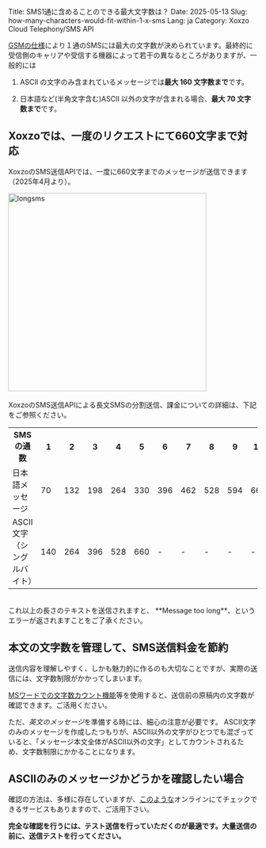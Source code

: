 Title: SMS1通に含めることのできる最大文字数は？
Date: 2025-05-13
Slug: how-many-characters-would-fit-within-1-x-sms
Lang: ja
Category: Xoxzo Cloud Telephony/SMS API


[GSMの仕様](https://ja.wikipedia.org/wiki/%E3%82%B7%E3%83%A7%E3%83%BC%E3%83%88%E3%83%A1%E3%83%83%E3%82%BB%E3%83%BC%E3%82%B8%E3%82%B5%E3%83%BC%E3%83%93%E3%82%B9)により１通のSMSには最大の文字数が決められています。最終的に受信側のキャリアや受信する機器によって若干の異なるところがありますが、一般的には

1. ASCII の文字のみ含まれているメッセージでは**最大 160 文字数まで**です。

2. 日本語など(半角文字含む)ASCII 以外の文字が含まれる場合、**最大 70 文字数まで**です。

## Xoxzoでは、一度のリクエストにて660文字まで対応
XoxzoのSMS送信APIでは、一度に660文字までのメッセージが送信できます（2025年4月より）。<br>

<img src="/images/longsms-ja.png" alt="longsms" width="400px"><br>
<br>
XoxzoのSMS送信APIによる長文SMSの分割送信、課金についての詳細は、下記をご参照ください。
</br>

<table>
  <tr>
    <th>SMSの通数</th>
    <th>1</th>
    <th>2</th>
    <th>3</th>
    <th>4</th>
    <th>5</th>
    <th>6</th>
    <th>7</th>
    <th>8</th>
    <th>9</th>
    <th>10</th>
  </tr>
  <tr>
    <td>日本語メッセージ</td>
    <td>70</td>
    <td>132</td>
    <td>198</td>
    <td>264</td>
    <td>330</td>
    <td>396</td>
    <td>462</td>
    <td>528</td>
    <td>594</td>
    <td>660</td>
  </tr>
  <tr>
    <td>ASCII文字（シングルバイト）</td>
    <td>140</td>
    <td>264</td>
    <td>396</td>
    <td>528</td>
    <td>660</td>
    <td>-</td>
    <td>-</td>
    <td>-</td>
    <td>-</td>
    <td>-</td>
  </tr>
</table>
<br>
これ以上の長さのテキストを送信されますと、 **Message too long**、というエラーが返されますことをご了承ください。

## 本文の文字数を管理して、SMS送信料金を節約
送信内容を理解しやすく、しかも魅力的に作るのも大切なことですが、実際の送信には、文字数制限がかかってしまいます。

[MSワードでの文字数カウント機能](https://support.office.com/ja-jp/article/word-for-mac-%E3%81%A7%E6%96%87%E5%AD%97%E6%95%B0-%E3%81%8A%E3%82%88%E3%81%B3%E9%96%A2%E9%80%A3%E3%81%99%E3%82%8B%E6%83%85%E5%A0%B1-%E3%82%92%E8%A1%A8%E7%A4%BA%E3%81%99%E3%82%8B-441b6035-17fc-46df-9f6d-9174bd5c3bf1)等を使用すると、送信前の原稿内の文字数が確認できます。ご活用ください。

ただ、*英文のメッセージ*を準備する時には、細心の注意が必要です。
ASCII文字のみのメッセージを作成したつもりが、ASCII以外の文字がひとつでも混ざっていると、「メッセージ本文全体がASCII以外の文字」としてカウントされるため、文字数制限にかかることになります。

## ASCIIのみのメッセージかどうかを確認したい場合
確認の方法は、多様に存在していますが、[このような](https://pteo.paranoiaworks.mobi/diacriticsremover/)オンラインにてチェックできるサービスもありますので、ご活用下さい。

**完全な確認を行うには、テスト送信を行っていただくのが最適です。大量送信の前に、送信テストを行ってください。**

